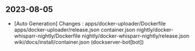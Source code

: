 
## 2023-08-05
 * [Auto Generation] Changes : apps/docker-uploader/Dockerfile apps/docker-uploader/release.json container.json nightly/docker-whisparr-nightly/Dockerfile nightly/docker-whisparr-nightly/release.json wiki/docs/install/container.json (dockserver-bot[bot])
